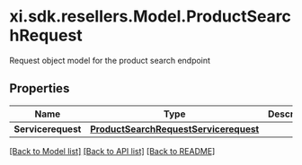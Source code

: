 # xi.sdk.resellers.Model.ProductSearchRequest
Request object model for the product search endpoint

## Properties

Name | Type | Description | Notes
------------ | ------------- | ------------- | -------------
**Servicerequest** | [**ProductSearchRequestServicerequest**](ProductSearchRequestServicerequest.md) |  | [optional] 

[[Back to Model list]](../README.md#documentation-for-models) [[Back to API list]](../README.md#documentation-for-api-endpoints) [[Back to README]](../README.md)


